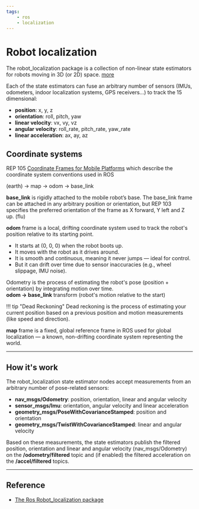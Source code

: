 ```yaml
---
tags:
    - ros
    - localization
---
```


# Robot localization

The robot_localization package is a collection of non-linear state estimators for robots moving in 3D (or 2D) space. [more](https://docs.ros.org/en/melodic/api/robot_localization/html/index.html)  


Each of the state estimators can fuse an arbitrary number of sensors (IMUs, odometers, indoor localization systems, GPS receivers…) to track the 15 dimensional:

- **position**: x, y, z
- **orientation**: roll, pitch, yaw
- **linear velocity**: vx, vy, vz
- **angular velocity**:  roll_rate, pitch_rate, yaw_rate
- **linear acceleration**: ax, ay, az


## Coordinate systems
REP 105 [Coordinate Frames for Mobile Platforms](http://www.ros.org/reps/rep-0105.html) which describe the coordinate system conventions used in ROS

(earth) -> map -> odom -> base_link

**base_link** is rigidly attached to the mobile robot’s base. The base_link frame can be attached in any arbitrary position or orientation, but REP 103 specifies the preferred orientation of the frame as X forward, Y left and Z up. (flu)

**odom** frame is a local, drifting coordinate system used to track the robot's position relative to its starting point.
- It starts at (0, 0, 0) when the robot boots up.
- It moves with the robot as it drives around.
- It is smooth and continuous, meaning it never jumps — ideal for control.
- But it can drift over time due to sensor inaccuracies (e.g., wheel slippage, IMU noise).

Odometry is the process of estimating the robot's pose (position + orientation) by integrating motion over time.  
**odom -> base_link** transform (robot's motion relative to the start)

!!! tip "Dead Reckoning"
    Dead reckoning is the process of estimating your current position based on a previous position and motion measurements (like speed and direction).

**map** frame is a fixed, global reference frame in ROS used for global localization — a known, non-drifting coordinate system representing the world.

---

## How it's work

The robot_localization state estimator nodes accept measurements from an arbitrary number of pose-related sensors:

- **nav_msgs/Odometry**: position, orientation, linear and angular velocity
- **sensor_msgs/Imu**: orientation, angular velocity and linear acceleration
- **geometry_msgs/PoseWithCovarianceStamped**: position and orientation
- **geometry_msgs/TwistWithCovarianceStamped**: linear and angular velocity

Based on these measurements, the state estimators publish the filtered position, orientation and linear and angular velocity (nav_msgs/Odometry) on the **/odometry/filtered** topic and (if enabled) the filtered acceleration on the **/accel/filtered** topics.



---

## Reference
- [The Ros Robot_localization package](https://kapernikov.com/the-ros-robot_localization-package/)